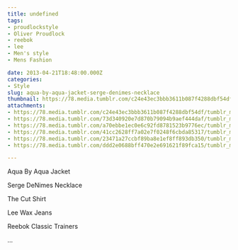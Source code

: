 ```yaml
---
title: undefined
tags:
- proudlockstyle
- Oliver Proudlock
- reebok
- lee
- Men's style
- Mens Fashion

date: 2013-04-21T18:48:00.000Z
categories:
- Style
slug: aqua-by-aqua-jacket-serge-denimes-necklace
thumbnail: https://78.media.tumblr.com/c24e43ec3bbb3611b087f4288dbf54df/tumblr_mlm97jqN1g1rhrm24o1_1280.jpg
attachments:
- https://78.media.tumblr.com/c24e43ec3bbb3611b087f4288dbf54df/tumblr_mlm97jqN1g1rhrm24o1_1280.jpg
- https://78.media.tumblr.com/73d340920e7d870b79094b9aef444daf/tumblr_mlm97jqN1g1rhrm24o2_1280.jpg
- https://78.media.tumblr.com/a70ebbe1ec0e6c92fd8781523b9776ec/tumblr_mlm97jqN1g1rhrm24o3_1280.jpg
- https://78.media.tumblr.com/41cc2628ff7a02e7f0248f6cbda85317/tumblr_mlm97jqN1g1rhrm24o4_1280.jpg
- https://78.media.tumblr.com/23471a27ccbf89ba8e1ef8ff893db350/tumblr_mlm97jqN1g1rhrm24o5_1280.jpg
- https://78.media.tumblr.com/ddd2e0688bff470e2e691621f89fca15/tumblr_mlm97jqN1g1rhrm24o6_1280.jpg

---
```


Aqua By Aqua Jacket

  Serge DeNimes Necklace 

  The Cut Shirt 

  Lee Wax Jeans 

  Reebok Classic Trainers 

 ...
